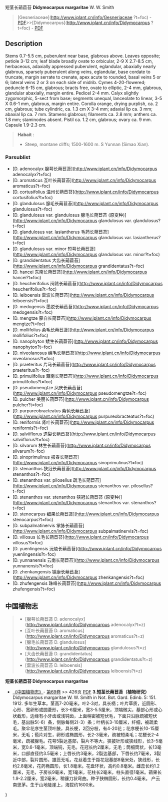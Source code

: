 短茎长蒴苣苔 **Didymocarpus margaritae** W. W. Smith

> [Gesneriaceae](http://www.iplant.cn/info/Gesneriaceae ?t=foc) - [PDF](http://iplant.cn/foc/pdf/Gesneriaceae.pdf)>>[Didymocarpus](http://www.iplant.cn/info/Didymocarpus ?t=foc) - [PDF](http://www.iplant.cn/foc/pdf/Didymocarpus.pdf)
## Description

Stems 0.7-5.5 cm, puberulent near base, glabrous above. Leaves opposite; petiole 3-12 cm; leaf blade broadly ovate to orbicular, 2-9 X 2.7-8.5 cm, herbaceous, adaxially appressed puberulent, eglandular, abaxially nearly glabrous, sparsely puberulent along veins, eglandular, base cordate to truncate, margin serrate to crenate, apex acute to rounded, basal veins 5 or 6; lateral veins 2 or 3 on each side of midrib. Cymes 4-20-flowered; peduncle 6-15 cm, glabrous; bracts free, ovate to elliptic, 2-4 mm, glabrous, glandular abaxially, margin entire. Pedicel 2-4 mm. Calyx slightly zygomorphic, 5-sect from base; segments unequal, lanceolate to linear, 3-5 X 0.6-1 mm, glabrous, margin entire. Corolla orange, drying purplish, ca. 2 cm, glabrous; tube cylindric, ca. 1.3 cm X 3-4 mm; adaxial lip ca. 3 mm; abaxial lip ca. 7 mm. Stamens glabrous; filaments ca. 2.8 mm; anthers ca. 1.8 mm; staminodes absent. Pistil ca. 1.2 cm, glabrous; ovary ca. 9 mm. Capsule 1.9-2.3 cm.

> **Habait** : 
>* Steep, montane cliffs; 1500-1600 m. S Yunnan (Simao Xian).

### Parsublist

* [D.  adenocalyx  腺萼长蒴苣苔](http://www.iplant.cn/info/Didymocarpus adenocalyx?t=foc)
* [D.  aromaticus  互叶长蒴苣苔](http://www.iplant.cn/info/Didymocarpus aromaticus?t=foc)
* [D.  cortusifolius  温州长蒴苣苔](http://www.iplant.cn/info/Didymocarpus cortusifolius?t=foc)
* [D.  glandulosus  腺毛长蒴苣苔](http://www.iplant.cn/info/Didymocarpus glandulosus?t=foc)
* [D.  glandulosus var. glandulosus  腺毛长蒴苣苔 (原变种)](http://www.iplant.cn/info/Didymocarpus glandulosus var. glandulosus?t=foc)
* [D.  glandulosus var. lasiantherus  毛药长蒴苣苔](http://www.iplant.cn/info/Didymocarpus glandulosus var. lasiantherus?t=foc)
* [D.  glandulosus var. minor  短萼长蒴苣苔](http://www.iplant.cn/info/Didymocarpus glandulosus var. minor?t=foc)
* [D.  grandidentatus  大齿长蒴苣苔](http://www.iplant.cn/info/Didymocarpus grandidentatus?t=foc)
* [D.  hancei  东南长蒴苣苔](http://www.iplant.cn/info/Didymocarpus hancei?t=foc)
* [D.  heucherifolius  闽赣长蒴苣苔](http://www.iplant.cn/info/Didymocarpus heucherifolius?t=foc)
* [D.  leiboensis  雷波长蒴苣苔](http://www.iplant.cn/info/Didymocarpus leiboensis?t=foc)
* [D.  medogensis  墨脱长蒴苣苔](http://www.iplant.cn/info/Didymocarpus medogensis?t=foc)
* [D.  mengtze  蒙自长蒴苣苔](http://www.iplant.cn/info/Didymocarpus mengtze?t=foc)
* [D.  mollifolius  柔毛长蒴苣苔](http://www.iplant.cn/info/Didymocarpus mollifolius?t=foc)
* [D.  nanophyton  矮生长蒴苣苔](http://www.iplant.cn/info/Didymocarpus nanophyton?t=foc)
* [D.  niveolanosus  绵毛长蒴苣苔](http://www.iplant.cn/info/Didymocarpus niveolanosus?t=foc)
* [D.  praeteritus  片马长蒴苣苔](http://www.iplant.cn/info/Didymocarpus praeteritus?t=foc)
* [D.  primulifolius  藏南长蒴苣苔](http://www.iplant.cn/info/Didymocarpus primulifolius?t=foc)
* [D.  pseudomengtze  凤庆长蒴苣苔](http://www.iplant.cn/info/Didymocarpus pseudomengtze?t=foc)
* [D.  pulcher  美丽长蒴苣苔](http://www.iplant.cn/info/Didymocarpus pulcher?t=foc)
* [D.  purpureobracteatus  紫苞长蒴苣苔](http://www.iplant.cn/info/Didymocarpus purpureobracteatus?t=foc)
* [D.  reniformis  肾叶长蒴苣苔](http://www.iplant.cn/info/Didymocarpus reniformis?t=foc)
* [D.  salviiflorus  迭裂长蒴苣苔](http://www.iplant.cn/info/Didymocarpus salviiflorus?t=foc)
* [D.  silvarum  林生长蒴苣苔](http://www.iplant.cn/info/Didymocarpus silvarum?t=foc)
* [D.  sinoprimulinus  报春长蒴苣苔](http://www.iplant.cn/info/Didymocarpus sinoprimulinus?t=foc)
* [D.  stenanthos  狭冠长蒴苣苔](http://www.iplant.cn/info/Didymocarpus stenanthos?t=foc)
* [D.  stenanthos var. pilosellus  疏毛长蒴苣苔](http://www.iplant.cn/info/Didymocarpus stenanthos var. pilosellus?t=foc)
* [D.  stenanthos var. stenanthos  狭冠长蒴苣苔 (原变种)](http://www.iplant.cn/info/Didymocarpus stenanthos var. stenanthos?t=foc)
* [D.  stenocarpus  细果长蒴苣苔](http://www.iplant.cn/info/Didymocarpus stenocarpus?t=foc)
* [D.  subpalmatinervis  掌脉长蒴苣苔](http://www.iplant.cn/info/Didymocarpus subpalmatinervis?t=foc)
* [D.  villosus  长毛长蒴苣苔](http://www.iplant.cn/info/Didymocarpus villosus?t=foc)
* [D.  yuenlingensis  沅陵长蒴苣苔](http://www.iplant.cn/info/Didymocarpus yuenlingensis?t=foc)
* [D.  yunnanensis  云南长蒴苣苔](http://www.iplant.cn/info/Didymocarpus yunnanensis?t=foc)
* [D.  zhenkangensis  镇康长蒴苣苔](http://www.iplant.cn/info/Didymocarpus zhenkangensis?t=foc)
* [D.  zhufengensis  珠峰长蒴苣苔](http://www.iplant.cn/info/Didymocarpus zhufengensis?t=foc)

## 中国植物志

> * [腺萼长蒴苣苔  D.  adenocalyx](http://www.iplant.cn/info/Didymocarpus adenocalyx?t=z)
> * [互叶长蒴苣苔  D.  aromaticus](http://www.iplant.cn/info/Didymocarpus aromaticus?t=z)
> * [腺毛长蒴苣苔  D.  glandulosus](http://www.iplant.cn/info/Didymocarpus glandulosus?t=z)
> * [大齿长蒴苣苔  D.  grandidentatus](http://www.iplant.cn/info/Didymocarpus grandidentatus?t=z)
> * [雷波长蒴苣苔  D.  leiboensis](http://www.iplant.cn/info/Didymocarpus leiboensis?t=z)

**短茎长蒴苣苔 Didymocarpus margaritae**

* [《中国植物志》](http://www.iplant.cn/frps)- [第69卷](http://www.iplant.cn/frps/vol/69) >> 426页 [PDF](http://www.iplant.cn/frps/pdf/69/426.pdf)
**3.短茎长蒴苣苔（植物研究）**
Didymocarpus margaritae W. W. Smith in Not. Bot. Gard. Edinb. 5: 151. 1912.
多年生草本。茎高7-20毫米。叶2-3对，具长柄；叶片草质，近圆形、心形、宽卵形或圆菱形，长3-6厘米，宽3-5.5厘米，顶端微尖，基部心形或心状截形，边缘有小牙齿或浅钝齿，上面稍密被短伏毛，下面只沿脉疏被短伏毛，基出脉5(-6）条，侧脉每侧2(-3）条；叶柄长3-10厘米，纤细，被疏柔毛。聚伞花序生茎顶叶腋，具长梗，2回分枝，有4-20花；花序梗长10-15厘米，无毛；苞片对生，卵形或椭圆形，长2-3毫米，疏被短柔毛；花梗长2-4毫米，疏被腺毛。花萼5裂达基部，裂片不等大，狭披针形或狭线形，长3-5毫米，宽0.6-1毫米，顶端钝，无毛。花冠长约2厘米，无毛；筒细筒状，长13毫米，口部直径约3.5毫米；上唇长约3毫米，2裂达基部，下唇长约7毫米，3裂近中部，裂片圆形。雄蕊无毛，花丝着生于距花冠基部8毫米处，狭线形，长约2.8毫米，花药椭圆形，长1.8毫米。花盘环状，高约0.8毫米。雌蕊长约1.2厘米，无毛，子房长9毫米，宽1毫米，花柱长2毫米，柱头直径1毫米。蒴果长1.9-2.2厘米，宽2毫米，稍镰刀状弯曲。种子狭椭圆形，长约0.4毫米。
产云南思茅。生于山地陡崖上，海拔约1600米。

}